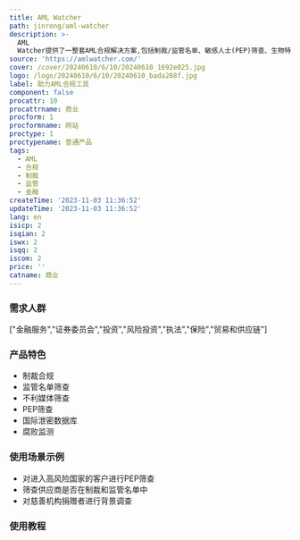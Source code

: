 ```yaml
---
title: AML Watcher
path: jinrong/aml-watcher
description: >-
  AML
  Watcher提供了一整套AML合规解决方案,包括制裁/监管名单、敏感人士(PEP)筛查、生物特征AML、案例管理、集成API等,帮助MLRO和合规团队无缝实施全面且一致的AML合规框架。
source: 'https://amlwatcher.com/'
cover: /cover/20240610/6/10/20240610_1692e025.jpg
logo: /logo/20240610/6/10/20240610_bada288f.jpg
label: 助力AML合规工具
component: false
procattr: 10
procattrname: 商业
procform: 1
procformname: 网站
proctype: 1
proctypename: 普通产品
tags:
  - AML
  - 合规
  - 制裁
  - 监管
  - 金融
createTime: '2023-11-03 11:36:52'
updateTime: '2023-11-03 11:36:52'
lang: en
isicp: 2
isqian: 2
iswx: 2
isqq: 2
iscom: 2
price: ''
catname: 商业
---
```




### 需求人群
["金融服务","证券委员会","投资","风险投资","执法","保险","贸易和供应链"]

### 产品特色
* 制裁合规
* 监管名单筛查
* 不利媒体筛查
* PEP筛查
* 国际泄密数据库
* 腐败监测

### 使用场景示例
* 对进入高风险国家的客户进行PEP筛查
* 筛查供应商是否在制裁和监管名单中
* 对慈善机构捐赠者进行背景调查

### 使用教程


  
